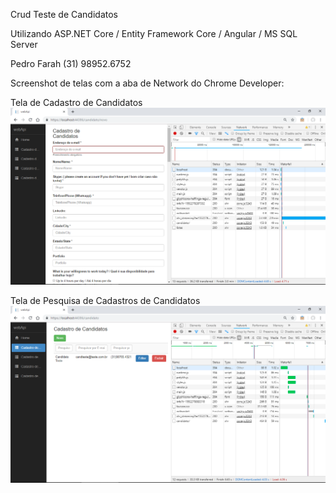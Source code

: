 Crud Teste de Candidatos 

Utilizando ASP.NET Core / Entity Framework Core / Angular / MS SQL Server

Pedro Farah
(31) 98952.6752

Screenshot de telas com a aba de Network do Chrome Developer:

Tela de Cadastro de Candidatos
![](https://raw.githubusercontent.com/pedrofarah/easy/master/talents/webApi/TelaCadastroCandidatos.png)

Tela de Pesquisa de Cadastros de Candidatos
![](https://raw.githubusercontent.com/pedrofarah/easy/master/talents/webApi/TelaPesquisaCandidatos.png)
